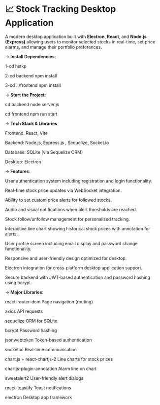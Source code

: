 # 📈 Stock Tracking Desktop Application

A modern desktop application built with **Electron**, **React**, and **Node.js (Express)** allowing users to monitor selected stocks in real-time, set price alarms, and manage their portfolio preferences.

-> **Install Dependencies**:

1-cd hstkp

2-cd backend                   npm install

3-cd ../frontend                  npm install


-> **Start the Project**:

cd backend            node server.js

cd frontend           npm run start

-> **Tech Stack & Libraries**:

Frontend: React, Vite

Backend: Node.js, Express.js , Sequelize, Socket.io 

Database: SQLite (via Sequelize ORM)

Desktop: Electron


-> **Features**:

User authentication system including registration and login functionality.

Real-time stock price updates via WebSocket integration.

Ability to set custom price alerts for followed stocks.

Audio and visual notifications when alert thresholds are reached.

Stock follow/unfollow management for personalized tracking.

Interactive line chart showing historical stock prices with annotation for alerts.

User profile screen including email display and password change functionality.

Responsive and user-friendly design optimized for desktop.

Electron integration for cross-platform desktop application support.

Secure backend with JWT-based authentication and password hashing using bcrypt.



-> **Major Libraries**:

react-router-dom	Page navigation (routing)

axios API requests

sequelize	ORM for SQLite

bcrypt	Password hashing

jsonwebtoken	Token-based authentication

socket.io	Real-time communication

chart.js + react-chartjs-2	Line charts for stock prices

chartjs-plugin-annotation	Alarm line on chart

sweetalert2	User-friendly alert dialogs

react-toastify	Toast notifications

electron	Desktop app framework



